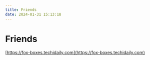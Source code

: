 ```yaml
---
title: Friends
date: 2024-01-31 15:13:18
---
```


# Friends

[https://fox-boxes.techidaily.com](https://fox-boxes.techidaily.com)
